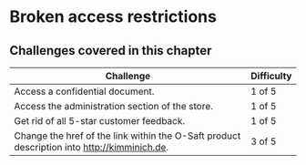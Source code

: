 # Broken access restrictions

## Challenges covered in this chapter

| Challenge | Difficulty |
| --------- | ---------- |
| Access a confidential document. | 1 of 5 |
| Access the administration section of the store. | 1 of 5 |
| Get rid of all 5-star customer feedback. | 1 of 5 |
| Change the href of the link within the O-Saft product description into http://kimminich.de. | 3 of 5 |
